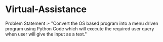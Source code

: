 # Virtual-Assistance
Problem Statement :- "Convert the OS based program into a menu driven program using Python Code which will execute the required user query when user will give the input as a text."
